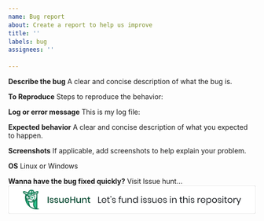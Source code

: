 ```yaml
---
name: Bug report
about: Create a report to help us improve
title: ''
labels: bug
assignees: ''

---
```


**Describe the bug**
A clear and concise description of what the bug is.

**To Reproduce**
Steps to reproduce the behavior:

**Log or error message**
This is my log file:

**Expected behavior**
A clear and concise description of what you expected to happen.

**Screenshots**
If applicable, add screenshots to help explain your problem.

**OS**
Linux or Windows

**Wanna have the bug fixed quickly?**
Visit Issue hunt...
[![Issue hunt](https://github.com/BoostIO/issuehunt-materials/raw/master/v1/issuehunt-button-v1.svg?sanitize=true)](https://issuehunt.io/r/TAForever/downlords-taf-client)
